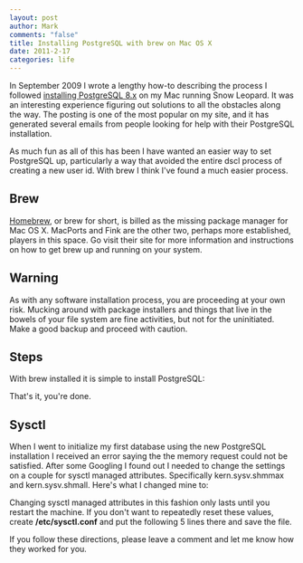 ```yaml
--- 
layout: post
author: Mark
comments: "false"
title: Installing PostgreSQL with brew on Mac OS X
date: 2011-2-17
categories: life
---
```

In September 2009 I wrote a lengthy how-to describing the process I followed <a title="Installing PostgreSQL on Snow Leopard (Mac OS x 10.6)" href="http://zanshin.net/2009/09/07/installing-postgresql-on-mac-10-6-snow-leopard/" target="_self">installing PostgreSQL 8.x</a> on my Mac running Snow Leopard. It was an interesting experience figuring out solutions to all the obstacles along the way. The posting is one of the most popular on my site, and it has generated several emails from people looking for help with their PostgreSQL installation.

As much fun as all of this has been I have wanted an easier way to set PostgreSQL up, particularly a way that avoided the entire dscl process of creating a new user id. With brew I think I've found a much easier process.
## Brew
<a title="Homebrew" href="http://mxcl.github.com/homebrew/" target="_blank">Homebrew</a>, or brew for short, is billed as the missing package manager for Mac OS X. MacPorts and Fink are the other two, perhaps more established, players in this space. Go visit their site for more information and instructions on how to get brew up and running on your system.
## Warning
As with any software installation process, you are proceeding at your own risk. Mucking around with package installers and things that live in the bowels of your file system are fine activities, but not for the uninitiated. Make a good backup and proceed with caution.
## Steps
With brew installed it is simple to install PostgreSQL:

That's it, you're done.
## Sysctl
When I went to initialize my first database using the new PostgreSQL installation I received an error saying the the memory request could not be satisfied. After some Googling I found out I needed to change the settings on a couple for sysctl managed attributes. Specifically kern.sysv.shmmax and kern.sysv.shmall. Here's what I changed mine to:

Changing sysctl managed attributes in this fashion only lasts until you restart the machine. If you don't want to repeatedly reset these values, create <strong>/etc/sysctl.conf</strong> and put the following 5 lines there and save the file.

If you follow these directions, please leave a comment and let me know how they worked for you.
